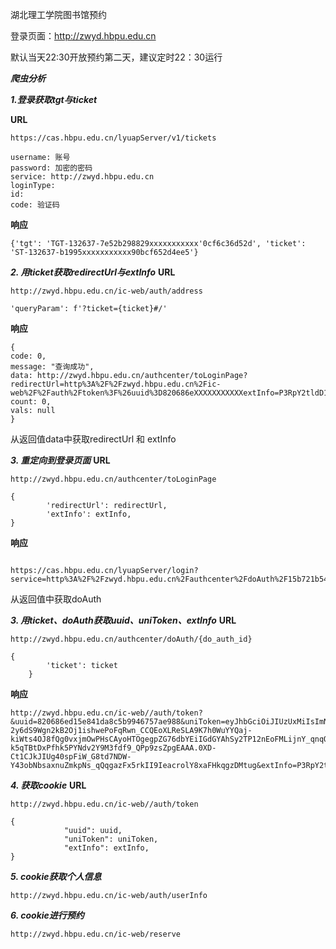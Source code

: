 
湖北理工学院图书馆预约

登录页面：http://zwyd.hbpu.edu.cn

默认当天22:30开放预约第二天，建议定时22：30运行




___爬虫分析___





___1.登录获取tgt与ticket___

**URL**
```
https://cas.hbpu.edu.cn/lyuapServer/v1/tickets
```
```
username: 账号
password: 加密的密码
service: http://zwyd.hbpu.edu.cn
loginType: 
id: 
code: 验证码
```

**响应**
```
{'tgt': 'TGT-132637-7e52b298829xxxxxxxxxxx'0cf6c36d52d', 'ticket': 'ST-132637-b1995xxxxxxxxxxx90bcf652d4ee5'}
```




___2. 用ticket获取redirectUrl与extInfo___
**URL**
```
http://zwyd.hbpu.edu.cn/ic-web/auth/address
```

```
'queryParam': f'?ticket={ticket}#/'
```

**响应**
```
{
code: 0,
message: "查询成功",
data: http://zwyd.hbpu.edu.cn/authcenter/toLoginPage?redirectUrl=http%3A%2F%2Fzwyd.hbpu.edu.cn%2Fic-web%2F%2Fauth%2Ftoken%3F%26uuid%3D820686eXXXXXXXXXXXextInfo=P3RpY2tldD1TVC0xNDAzNTXXXXXXXXXNmRiZGQ4MTNlNmIjLw==,
count: 0,
vals: null
}
```
从返回值data中获取redirectUrl 和 extInfo




___3. 重定向到登录页面___
**URL**
```
http://zwyd.hbpu.edu.cn/authcenter/toLoginPage
```

```
{
        'redirectUrl': redirectUrl,
        'extInfo': extInfo,
}
```

**响应**
```

https://cas.hbpu.edu.cn/lyuapServer/login?service=http%3A%2F%2Fzwyd.hbpu.edu.cn%2Fauthcenter%2FdoAuth%2F15b721b54XXXXXXXXXXX
```
从返回值中获取doAuth



___3. 用ticket、doAuth获取uuid、uniToken、extInfo___
**URL**
```
http://zwyd.hbpu.edu.cn/authcenter/doAuth/{do_auth_id}
```

```
{
        'ticket': ticket
    }
```

**响应**
```
http://zwyd.hbpu.edu.cn/ic-web//auth/token?&uuid=820686ed15e841da8c5b9946757ae988&uniToken=eyJhbGciOiJIUzUxMiIsImNhbGciOiJHWklQIn0.H4sIAAAAAAAAAGVQu24CMRD8F9cU3AOR0HINzTXQoRQr7yYx8uNkr6VDKP8eIzjbiMLF7GjGM3MT2v0oO4IhsRPtum3T-2y6dS9Wgn2kB2Oj1ishwePoFqRwn_CCQEoXLReSLA9K7h0WuYYQaj-kiWts4OJ8fQg0vxjmOwPHsCAyoHTOgegpZG76dbYEiIGdGYAhSy2TP12nEoFMLijnY_qnqOe6zLPv8Znk_JXM5kl5wqHShBRFOXvIM6l7NBGt-k5qTBtDxPfhk5PYNdv2Y9M3fdf9_QPp9zsZpgEAAA.0XD-Ct1CJkJIUg40spFiW_G8td7NDW-Y43obNbsaxnuZmkpNs_qQqgazFx5rkII9IeacrolY8xaFHkqgzDMtug&extInfo=P3RpY2tldD1TVC0xNDAzNTItY2IxZDk2OTA1YWIxNDE1ZmE3ZjliNmRiZGQ4MTNlNmIjLw==
```


___4. 获取cookie___
**URL**
```
http://zwyd.hbpu.edu.cn/ic-web//auth/token
```
```
{
            "uuid": uuid,
            "uniToken": uniToken,
            "extInfo": extInfo,
}
```

___5. cookie获取个人信息___
```
http://zwyd.hbpu.edu.cn/ic-web/auth/userInfo
```

___6. cookie进行预约___
```
http://zwyd.hbpu.edu.cn/ic-web/reserve
```
